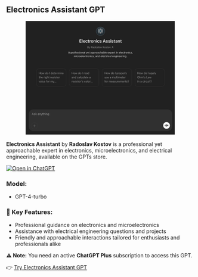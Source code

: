 ## Electronics Assistant GPT

<!-- Image at the beginning -->
<p align="center">
  <img src="./electronics-assistant.png" alt="Electronics Assistant GPT" width="400">
</p>

<strong>Electronics Assistant</strong> by <strong>Radoslav Kostov</strong> is a professional yet approachable expert in electronics, microelectronics, and electrical engineering, available on the GPTs store.

<a href="https://chatgpt.com/g/g-67ce132b33cc8191b68c61816f373148-electronics-assistant" target="_blank">
  <img src="https://img.shields.io/badge/Open_in-ChatGPT-74aa9c?logo=openai&logoColor=white" alt="Open in ChatGPT">
</a>

### Model:
- GPT-4-turbo

### 🤖 Key Features:
- Professional guidance on electronics and microelectronics
- Assistance with electrical engineering questions and projects
- Friendly and approachable interactions tailored for enthusiasts and professionals alike

**⚠️ Note:** You need an active <strong>ChatGPT Plus</strong> subscription to access this GPT.

👉 <a href="https://chatgpt.com/g/g-67ce132b33cc8191b68c61816f373148-electronics-assistant" target="_blank">Try Electronics Assistant GPT</a>